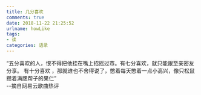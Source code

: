 ```yaml
---
title: 几分喜欢
comments: true
date: 2018-11-22 21:25:52
urlname: howLike
tags: 
- 读
categories: 语录
---
```


“五分喜欢的人，恨不得把他挂在嘴上招摇过市。有七分喜欢，就只能跟至亲密友分享。 有十分喜欢 ，那就谁也不舍得说了，憋着每天憋着一点小高兴，像只松鼠攒着满腮帮子的果仁”
<br/>
--摘自网易云歌曲热评